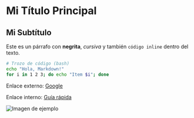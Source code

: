 # Mi Título Principal

## Mi Subtítulo

Este es un párrafo con **negrita**, *cursiva* y también `código inline` dentro del texto.

```bash
# Trozo de código (bash)
echo "Hola, Markdown!"
for i in 1 2 3; do echo "Item $i"; done
```
Enlace externo: [Google](https://google.es)

Enlace interno: [Guía rápida](./guia.md)

![Imagen de ejemplo](https://mbblancabelzunce.com/wp-content/uploads/2024/05/360_F_419176802_9s4AoYMfzxDt3kaSYV55whCkTB76NsHN.jpg)
